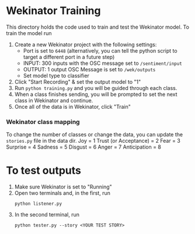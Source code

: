 # Wekinator Training

This directory holds the code used to train and test the Wekinator model.
To train the model run

1. Create a new Wekinator project with the following settings:
   - Port is set to `6448` (alternatively, you can tell the python script to target a different port in a future step)
   - INPUT: 300 inputs with the OSC message set to `/sentiment/input`
   - OUTPUT: 1 output OSC Message is set to `/wek/outputs`
   - Set model type to classifier
2. Click "Start Recording" & set the output model to "1"
3. Run `python training.py` and you will be guided through each class.
4. When a class finishes sending, you will be prompted to set the next class in Wekinator and continue.
5. Once all of the data is in Wekinator, click "Train"

### Wekinator class mapping

To change the number of classes or change the data, you can update the `stories.py` file in the data dir.
Joy = 1
Trust (or Acceptance) = 2
Fear = 3
Surprise = 4
Sadness = 5
Disgust = 6
Anger = 7
Anticipation = 8

# To test outputs

1. Make sure Wekinator is set to "Running"
2. Open two terminals and, in the first, run
   ```
   python listener.py
   ```
3. In the second terminal, run
   ```
   python tester.py --story <YOUR TEST STORY>
   ```
